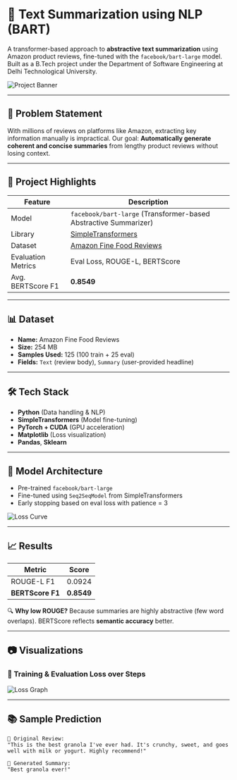 # 🧠 Text Summarization using NLP (BART)

A transformer-based approach to **abstractive text summarization** using Amazon product reviews, fine-tuned with the `facebook/bart-large` model. Built as a B.Tech project under the Department of Software Engineering at Delhi Technological University.

![Project Banner](https://github.com/yourusername/yourrepo/assets/banner-image.jpg)

---

## 📌 Problem Statement

With millions of reviews on platforms like Amazon, extracting key information manually is impractical. Our goal: **Automatically generate coherent and concise summaries** from lengthy product reviews without losing context.

---

## 🚀 Project Highlights

| Feature | Description |
|--------|-------------|
| Model | `facebook/bart-large` (Transformer-based Abstractive Summarizer) |
| Library | [SimpleTransformers](https://github.com/ThilinaRajapakse/simpletransformers) |
| Dataset | [Amazon Fine Food Reviews](https://www.kaggle.com/datasets/snap/amazon-fine-food-reviews) |
| Evaluation Metrics | Eval Loss, ROUGE-L, BERTScore |
| Avg. BERTScore F1 | **0.8549** |

---

## 📊 Dataset

- **Name:** Amazon Fine Food Reviews
- **Size:** 254 MB
- **Samples Used:** 125 (100 train + 25 eval)
- **Fields:** `Text` (review body), `Summary` (user-provided headline)

---

## 🛠️ Tech Stack

- **Python** (Data handling & NLP)
- **SimpleTransformers** (Model fine-tuning)
- **PyTorch + CUDA** (GPU acceleration)
- **Matplotlib** (Loss visualization)
- **Pandas**, **Sklearn**

---

## 🧪 Model Architecture

- Pre-trained `facebook/bart-large`
- Fine-tuned using `Seq2SeqModel` from SimpleTransformers
- Early stopping based on eval loss with patience = 3

![Loss Curve](<img width="1080" height="646" alt="image" src="https://github.com/user-attachments/assets/76172f64-cab6-49b3-932c-950e882f86c0" />
) <!-- Replace with actual image if you upload -->

---

## 📈 Results

| Metric | Score |
|--------|-------|
| ROUGE-L F1 | 0.0924 |
| **BERTScore F1** | **0.8549** |

🔍 **Why low ROUGE?** Because summaries are highly abstractive (few word overlaps). BERTScore reflects **semantic accuracy** better.

---

## 📷 Visualizations

### 🔻 Training & Evaluation Loss over Steps

![Loss Graph](https://github.com/yourusername/yourrepo/assets/loss-graph.jpg)

---

## 📚 Sample Prediction

```text
📝 Original Review:
"This is the best granola I've ever had. It's crunchy, sweet, and goes well with milk or yogurt. Highly recommend!"

🤖 Generated Summary:
"Best granola ever!"
